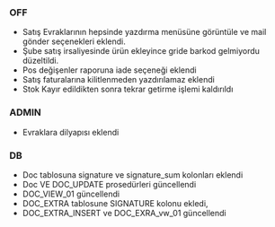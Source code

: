 ### OFF 
- Satış Evraklarının hepsinde yazdırma menüsüne görüntüle ve mail gönder seçenekleri eklendi.
- Şube satış irsaliyesinde ürün ekleyince gride barkod gelmiyordu düzeltildi.
- Pos değişenler raporuna iade seçeneği eklendi
- Satış faturalarına kilitlenmeden yazdırılamaz eklendi
- Stok Kayır edildikten sonra tekrar getirme işlemi kaldırıldı
### ADMIN   
- Evraklara dilyapısı eklendi
### DB
- Doc tablosuna signature ve signature_sum kolonları eklendi
- Doc VE DOC_UPDATE prosedürleri güncellendi
- DOC_VIEW_01 güncellendi
- DOC_EXTRA tablosune SIGNATURE kolonu ekledi,
- DOC_EXTRA_INSERT ve DOC_EXRA_vw_01 güncellendi
